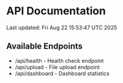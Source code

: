 # API Documentation

Last updated: Fri Aug 22 15:53:47 UTC 2025

## Available Endpoints
- /api/health - Health check endpoint
- /api/upload - File upload endpoint
- /api/dashboard - Dashboard statistics
